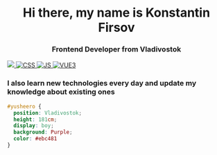 <div id="header" align="center">
  <h1>Hi there, my name is Konstantin Firsov</h1>
  <h3>Frontend Developer from Vladivostok</h3>
</div>

<a href="#">
  <img src="https://cdn.jsdelivr.net/gh/devicons/devicon/icons/html5/html5-original-wordmark.svg"/>
</a>

<a href="#">
  <img src="https://img.shields.io/badge/CSS-blue?logo=css&logoColor=white" alt="CSS"/>
</a>

<a href="#">
  <img src="https://img.shields.io/badge/JavaScript-yellow?logo=js&logoColor=white" alt="JS"/>
</a>

<a href="#">
  <img src="https://img.shields.io/badge/Vue3-green?logo=vue&logoColor=white" alt="VUE3"/>
</a>

<h3><b>I also learn new technologies every day and update my knowledge about existing ones</b></h3>


```css
#yusheero { 
  position: Vladivostok; 
  height: 181cm; 
  display: boy; 
  background: Purple; 
  color: #ebc481
}
```
